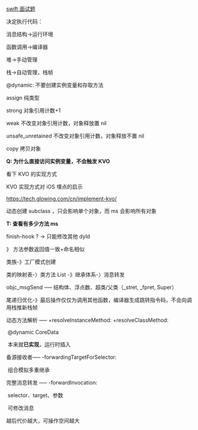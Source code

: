 [swift 面试题](https://www.jianshu.com/p/bdaa49f9d1a4)



决定执行代码：

消息结构->运行环境

函数调用->编译器



堆->手动管理

栈->自动管理，栈帧



@dynamic: 不要创建实例变量和存取方法



assign 纯类型

strong 对象引用计数+1

weak 不改变对象引用计数，对象释放置 nil

unsafe_unretained 不改变对象引用计数，对象释放不置 nil

copy 拷贝对象



**Q: 为什么直接访问实例变量，不会触发 KVO** 

看下 KVO 的实现方式

KVO 实现方式对 iOS 埋点的启示

https://tech.glowing.com/cn/implement-kvo/

动态创建 subclass ，只会影响单个对象，而 ms 会影响所有对象



**T: 查看有多少方法 ms**

finish-hook ? -> 只能修改其他 dyld

》 方法参数返回值一致+命名相似



类族-》工厂模式创建



类的映射表-〉类方法 List -》继承体系-〉消息转发



objc_msgSend ––– 结构体、浮点数、超类/父类（_stret, _fpret, Super）



尾递归优化-》最后操作仅仅为调用其他函数，编译器生成跳转指令码，不会向调用栈推新栈帧



动态方法解析 ––– +resolveInstanceMethod: +resolveClassMethod:

​	@dynamic  CoreData

​	本来就**已实现**，运行时插入



备源接收者––– -forwardingTargetForSelector:

​	组合模拟多重继承



完整消息转发 ––– -forwardInvocation:

​	selector、target、参数

​	可修改消息



越后代价越大，可操作空间越大

